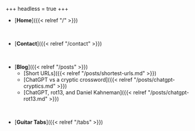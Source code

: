 +++
headless = true
+++

- [**Home**]({{< relref "/" >}})

<br>

- [**Contact**]({{< relref "/contact" >}})

<br>

- [**Blog**]({{< relref "/posts" >}})
  - [Short URLs]({{< relref "/posts/shortest-urls.md" >}})
  - [ChatGPT vs a cryptic crossword]({{< relref "/posts/chatgpt-cryptics.md" >}})
  - [ChatGPT, rot13, and Daniel Kahneman]({{< relref "/posts/chatgpt-rot13.md" >}})

<br>

- [**Guitar Tabs**]({{< relref "/tabs" >}})
